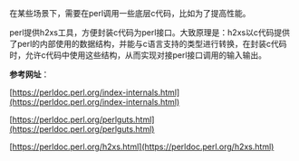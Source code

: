 在某些场景下，需要在perl调用一些底层c代码，比如为了提高性能。

perl提供h2xs工具，方便封装c代码为perl接口。大致原理是：h2xs以c代码提供了perl的内部使用的数据结构，并能与c语言支持的类型进行转换，在封装c代码时，允许c代码中使用这些结构，从而实现对接perl接口调用的输入输出。

**参考网址**：

[https://perldoc.perl.org/index-internals.html](https://perldoc.perl.org/index-internals.html)

[https://perldoc.perl.org/perlguts.html](https://perldoc.perl.org/perlguts.html)

[https://perldoc.perl.org/h2xs.html](https://perldoc.perl.org/h2xs.html)

